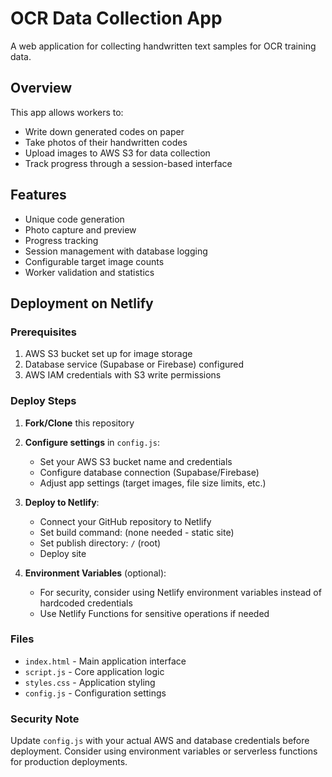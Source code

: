 # OCR Data Collection App

A web application for collecting handwritten text samples for OCR training data.

## Overview

This app allows workers to:
- Write down generated codes on paper
- Take photos of their handwritten codes
- Upload images to AWS S3 for data collection
- Track progress through a session-based interface

## Features

- Unique code generation
- Photo capture and preview
- Progress tracking
- Session management with database logging
- Configurable target image counts
- Worker validation and statistics

## Deployment on Netlify

### Prerequisites

1. AWS S3 bucket set up for image storage
2. Database service (Supabase or Firebase) configured
3. AWS IAM credentials with S3 write permissions

### Deploy Steps

1. **Fork/Clone** this repository

2. **Configure settings** in `config.js`:
   - Set your AWS S3 bucket name and credentials
   - Configure database connection (Supabase/Firebase)
   - Adjust app settings (target images, file size limits, etc.)

3. **Deploy to Netlify**:
   - Connect your GitHub repository to Netlify
   - Set build command: (none needed - static site)
   - Set publish directory: `/` (root)
   - Deploy site

4. **Environment Variables** (optional):
   - For security, consider using Netlify environment variables instead of hardcoded credentials
   - Use Netlify Functions for sensitive operations if needed

### Files

- `index.html` - Main application interface
- `script.js` - Core application logic
- `styles.css` - Application styling  
- `config.js` - Configuration settings

### Security Note

Update `config.js` with your actual AWS and database credentials before deployment. Consider using environment variables or serverless functions for production deployments.